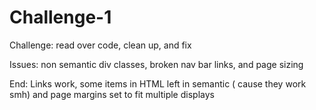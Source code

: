 # Challenge-1

Challenge: read over code, clean up, and fix

Issues: non semantic div classes, broken nav bar links, and page sizing 

End: Links work, some items in HTML left in semantic ( cause they work smh) and page margins set to fit multiple displays 
